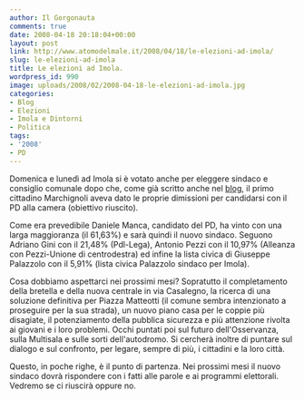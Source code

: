 ```yaml
---
author: Il Gorgonauta
comments: true
date: 2008-04-18 20:18:04+00:00
layout: post
link: http://www.atomodelmale.it/2008/04/18/le-elezioni-ad-imola/
slug: le-elezioni-ad-imola
title: Le elezioni ad Imola.
wordpress_id: 990
image: uploads/2008/02/2008-04-18-le-elezioni-ad-imola.jpg
categories:
- Blog
- Elezioni
- Imola e Dintorni
- Politica
tags:
- '2008'
- PD
---
```


Domenica e lunedì ad Imola si è votato anche per eleggere sindaco e consiglio comunale dopo che, come già scritto anche nel [blog](/2008/02/15/arrivederci-sindaco.html), il primo cittadino Marchignoli aveva dato le proprie dimissioni per candidarsi con il PD alla camera (obiettivo riuscito).

Come era prevedibile Daniele Manca, candidato del PD, ha vinto con una larga maggioranza (il 61,63%) e sarà quindi il nuovo sindaco. Seguono Adriano Gini con il 21,48% (Pdl-Lega), Antonio Pezzi con il 10,97% (Alleanza con Pezzi-Unione di centrodestra) ed infine la lista civica di Giuseppe Palazzolo con il 5,91% (lista civica Palazzolo sindaco per Imola).

Cosa dobbiamo aspettarci nei prossimi mesi? Sopratutto il completamento della bretella e della nuova centrale in via Casalegno, la ricerca di una soluzione definitiva per Piazza Matteotti (il comune sembra intenzionato a proseguire per la sua strada), un nuovo piano casa per le coppie più disagiate, il potenziamento della pubblica sicurezza e più attenzione rivolta ai giovani e i loro problemi. Occhi puntati poi sul futuro dell'Osservanza, sulla Multisala e sulle sorti dell'autodromo. Si cercherà inoltre di puntare sul dialogo e sul confronto, per legare, sempre di più, i cittadini e la loro città.

Questo, in poche righe, è il punto di partenza. Nei prossimi mesi il nuovo sindaco dovrà rispondere con i fatti alle parole e ai programmi elettorali. Vedremo se ci riuscirà oppure no.
